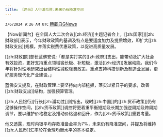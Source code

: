 ```yaml
---
title: 【两会】人行潘功胜:未来仍有降准空间
---
```

`3/6/2024 9:26 AM UTC` [轉載自GNews](https://gnews.org/articles/2370127)

【Now新闻台】在全国人大二次会议[[zh:经济]]主题记者会上，[[zh:国家]][[zh:财政部]]表示，今年财政政策的基调及特点是要适度加力及提质增效，即扩大[[zh:财政支出]]规模，并落实税费优惠政策，以促进高质量发展。

[[zh:财政部]]部长蓝佛安说:「都是实打实的[[zh:政府]]支出，能带动及扩大社会有效投资，更好支持重点领域锻长板、补短板，激活[[zh:经济]]发展动能。我们今年将针对性地研究出台结构性减税降费政策，重点支持科技创新及制造业发展，更好服务现代化产业建设。」

蓝佛安又提及，在财政管理上要坚持向内部挖掘，落实过紧日子的要求，改善[[zh:财政支出]]结构，加强预算管理。

[[zh:人民银行]]行长[[zh:潘功胜]]则指出，现时[[zh:中国]]的[[zh:货币政策]]仍有足够操作空间，[[zh:货币政策]]调控将更着重平衡短期及长期加强逆周期及跨周期调节，要以维护价格稳定及推动价格温和回升，作为[[zh:货币政策]]重要考量。

他又透露，现时内银平均存款准备金率为7%，未来仍有降准空间，并提及将维持[[zh:人民币]]汇率於在合理均衡水平的基本稳定。
